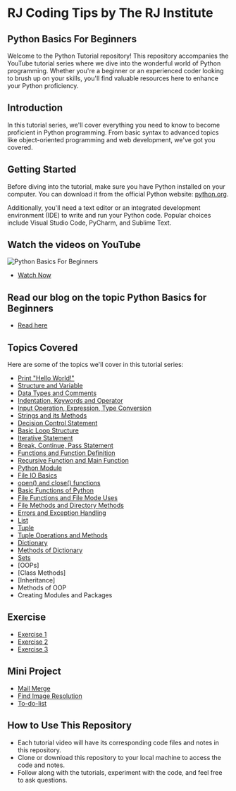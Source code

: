 # RJ Coding Tips by The RJ Institute

## Python Basics For Beginners

Welcome to the Python Tutorial repository! This repository accompanies the YouTube tutorial series where we dive into the wonderful world of Python programming. Whether you're a beginner or an experienced coder looking to brush up on your skills, you'll find valuable resources here to enhance your Python proficiency.

## Introduction

In this tutorial series, we'll cover everything you need to know to become proficient in Python programming. From basic syntax to advanced topics like object-oriented programming and web development, we've got you covered.

## Getting Started

Before diving into the tutorial, make sure you have Python installed on your computer. You can download it from the official Python website: [python.org](https://www.python.org/).

Additionally, you'll need a text editor or an integrated development environment (IDE) to write and run your Python code. Popular choices include Visual Studio Code, PyCharm, and Sublime Text.

## Watch the videos on YouTube

![Python Basics For Beginners](https://shorturl.at/xDJ58)

- [Watch Now](https://youtube.com/playlist?list=PL0oIPBtNQ9__hWan4IQwaBkNuxonWH1F2&si=9hTsnTLbf5uaXHHG)

## Read our blog on the topic Python Basics for Beginners

- [Read here](https://rjsblogg.netlify.app/posts/post-22)

## Topics Covered

Here are some of the topics we'll cover in this tutorial series:

- [Print "Hello World!"](./main.py) 
- [Structure and Variable](./tutorials/tut01.py)
- [Data Types and Comments](./tutorials/tut02.py)
- [Indentation, Keywords and Operator](./tutorials/tut03.py)
- [Input Operation, Expression, Type Conversion](./tutorials/tut04.py)
- [Strings and its Methods](./tutorials/tut05.py)
- [Decision Control Statement](./tutorials/tut06.py)
- [Basic Loop Structure](./tutorials/tut07.py) 
- [Iterative Statement](./tutorials/tut08.py)
- [Break, Continue, Pass Statement](./tutorials/tut09.py)
- [Functions and Function Definition](./tutorials/tut10.py)
- [Recursive Function and Main Function](./tutorials/tut11.py)
- [Python Module](./tutorials/tut12.py)
- [File IO Basics](./tutorials/tut13.py)
- [open() and close() functions](./tutorials/tut14.py)
- [Basic Functions of Python](./tutorials/sets.py)
- [File Functions and File Mode Uses](./tutorials/tut16.py)
- [File Methods and Directory Methods](./tutorials/tut17.py)
- [Errors and Exception Handling](./tutorials/tut18.py)
- [List](./tutorials/tut19.py)
- [Tuple](./tutorials/tut20-i.py)
- [Tuple Operations and Methods](./tutorials/tut20-ii.py)
- [Dictionary](./tutorials/tut21-i.py)
- [Methods of Dictionary](./tutorials/tut21-ii.py)
- [Sets](./tutorials/tut22.py)
- [OOPs]
- [Class Methods]
- [Inheritance]
- Methods of OOP
- Creating Modules and Packages 

## Exercise

- [Exercise 1](./exercises/exercise01.py)
- [Exercise 2](./exercises/exercise02.py)
- [Exercise 3](./exercises/exercise03.py)

## Mini Project

- [Mail Merge](./projects/miniProject-01/mp01.py)
- [Find Image Resolution](./projects/miniProject-02/mp-02.py)
- [To-do-list](./projects/miniProject-03/app.py)

## How to Use This Repository

- Each tutorial video will have its corresponding code files and notes in this repository.
- Clone or download this repository to your local machine to access the code and notes.
- Follow along with the tutorials, experiment with the code, and feel free to ask questions.

